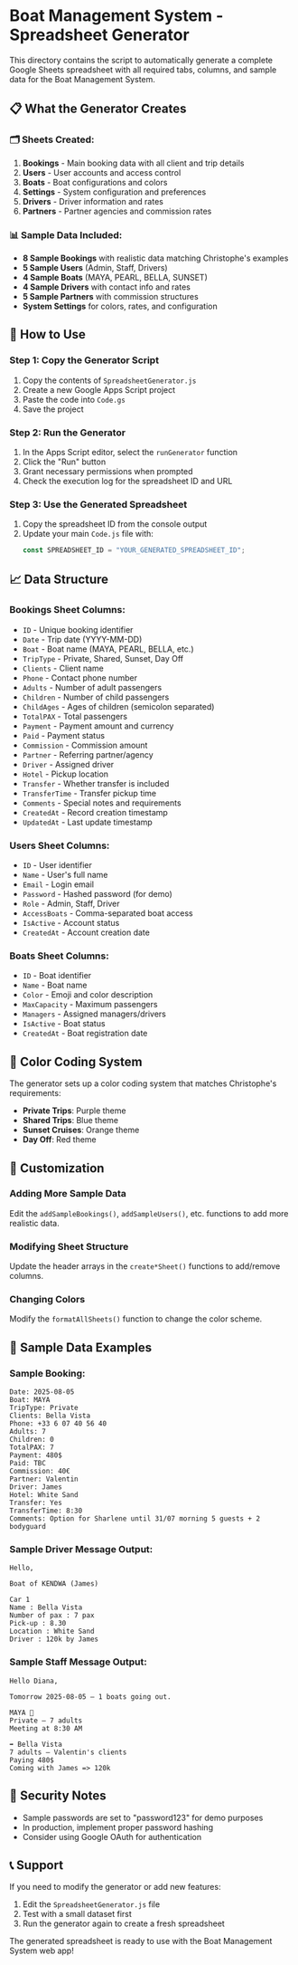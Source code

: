 # Boat Management System - Spreadsheet Generator

This directory contains the script to automatically generate a complete Google Sheets spreadsheet with all required tabs, columns, and sample data for the Boat Management System.

## 📋 What the Generator Creates

### 🗂️ **Sheets Created:**

1. **Bookings** - Main booking data with all client and trip details
2. **Users** - User accounts and access control
3. **Boats** - Boat configurations and colors
4. **Settings** - System configuration and preferences
5. **Drivers** - Driver information and rates
6. **Partners** - Partner agencies and commission rates

### 📊 **Sample Data Included:**

- **8 Sample Bookings** with realistic data matching Christophe's examples
- **5 Sample Users** (Admin, Staff, Drivers)
- **4 Sample Boats** (MAYA, PEARL, BELLA, SUNSET)
- **4 Sample Drivers** with contact info and rates
- **5 Sample Partners** with commission structures
- **System Settings** for colors, rates, and configuration

## 🚀 How to Use

### Step 1: Copy the Generator Script
1. Copy the contents of `SpreadsheetGenerator.js`
2. Create a new Google Apps Script project
3. Paste the code into `Code.gs`
4. Save the project

### Step 2: Run the Generator
1. In the Apps Script editor, select the `runGenerator` function
2. Click the "Run" button
3. Grant necessary permissions when prompted
4. Check the execution log for the spreadsheet ID and URL

### Step 3: Use the Generated Spreadsheet
1. Copy the spreadsheet ID from the console output
2. Update your main `Code.js` file with:
   ```javascript
   const SPREADSHEET_ID = "YOUR_GENERATED_SPREADSHEET_ID";
   ```

## 📈 Data Structure

### Bookings Sheet Columns:
- `ID` - Unique booking identifier
- `Date` - Trip date (YYYY-MM-DD)
- `Boat` - Boat name (MAYA, PEARL, BELLA, etc.)
- `TripType` - Private, Shared, Sunset, Day Off
- `Clients` - Client name
- `Phone` - Contact phone number
- `Adults` - Number of adult passengers
- `Children` - Number of child passengers
- `ChildAges` - Ages of children (semicolon separated)
- `TotalPAX` - Total passengers
- `Payment` - Payment amount and currency
- `Paid` - Payment status
- `Commission` - Commission amount
- `Partner` - Referring partner/agency
- `Driver` - Assigned driver
- `Hotel` - Pickup location
- `Transfer` - Whether transfer is included
- `TransferTime` - Transfer pickup time
- `Comments` - Special notes and requirements
- `CreatedAt` - Record creation timestamp
- `UpdatedAt` - Last update timestamp

### Users Sheet Columns:
- `ID` - User identifier
- `Name` - User's full name
- `Email` - Login email
- `Password` - Hashed password (for demo)
- `Role` - Admin, Staff, Driver
- `AccessBoats` - Comma-separated boat access
- `IsActive` - Account status
- `CreatedAt` - Account creation date

### Boats Sheet Columns:
- `ID` - Boat identifier
- `Name` - Boat name
- `Color` - Emoji and color description
- `MaxCapacity` - Maximum passengers
- `Managers` - Assigned managers/drivers
- `IsActive` - Boat status
- `CreatedAt` - Boat registration date

## 🎨 Color Coding System

The generator sets up a color coding system that matches Christophe's requirements:

- **Private Trips**: Purple theme
- **Shared Trips**: Blue theme  
- **Sunset Cruises**: Orange theme
- **Day Off**: Red theme

## 🔧 Customization

### Adding More Sample Data
Edit the `addSampleBookings()`, `addSampleUsers()`, etc. functions to add more realistic data.

### Modifying Sheet Structure
Update the header arrays in the `create*Sheet()` functions to add/remove columns.

### Changing Colors
Modify the `formatAllSheets()` function to change the color scheme.

## 📝 Sample Data Examples

### Sample Booking:
```
Date: 2025-08-05
Boat: MAYA
TripType: Private
Clients: Bella Vista
Phone: +33 6 07 40 56 40
Adults: 7
Children: 0
TotalPAX: 7
Payment: 480$
Paid: TBC
Commission: 40€
Partner: Valentin
Driver: James
Hotel: White Sand
Transfer: Yes
TransferTime: 8:30
Comments: Option for Sharlene until 31/07 morning 5 guests + 2 bodyguard
```

### Sample Driver Message Output:
```
Hello,

Boat of KENDWA (James)

Car 1 
Name : Bella Vista
Number of pax : 7 pax
Pick-up : 8.30
Location : White Sand
Driver : 120k by James
```

### Sample Staff Message Output:
```
Hello Diana,

Tomorrow 2025-08-05 – 1 boats going out.

MAYA 💛
Private – 7 adults
Meeting at 8:30 AM

➡️ Bella Vista
7 adults – Valentin's clients
Paying 480$
Coming with James => 120k
```

## 🔐 Security Notes

- Sample passwords are set to "password123" for demo purposes
- In production, implement proper password hashing
- Consider using Google OAuth for authentication

## 📞 Support

If you need to modify the generator or add new features:
1. Edit the `SpreadsheetGenerator.js` file
2. Test with a small dataset first
3. Run the generator again to create a fresh spreadsheet

The generated spreadsheet is ready to use with the Boat Management System web app! 